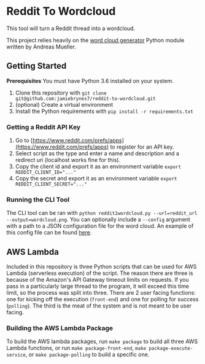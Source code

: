 # Reddit To Wordcloud

This tool will turn a Reddit thread into a wordcloud.

This project relies heavily on the [word cloud generator](https://github.com/amueller/word_cloud) Python module written by Andreas Mueller.

## Getting Started

**Prerequisites** 
You must have Python 3.6 installed on your system. 

1. Clone this repository with `git clone git@github.com:jamiebrynes7/reddit-to-wordcloud.git`
2. (optional) Create a virtual environment
3. Install the Python requirements with `pip install -r requirements.txt`

### Getting a Reddit API Key

1. Go to [https://www.reddit.com/prefs/apps](https://www.reddit.com/prefs/apps) to register for an API key.
2. Select script as the type and enter a name and description and a redirect uri (localhost works fine for this).
3. Copy the client id and export it as an environment variable `export REDDIT_CLIENT_ID="..."`
4. Copy the secret and export it as an environment variable `export REDDIT_CLIENT_SECRET="..."`

### Running the CLI Tool

The CLI tool can be ran with `python reddit2wordcloud.py --url=reddit_url --output=wordcloud.png`. You can optionally include a `--config` argument with a path to a JSON configuration file for the word cloud. An example of this config file can be found [here](config.json).

## AWS Lambda

Included in this repository is three Python scripts that can be used for AWS Lambda (serverless execution) of the script. The reason there are three is because of the Amazon's API Gateway timeout limits on requests. If you pass in a particularly large thread to the program, it will exceed this time limit, so the process was split into three. There are 2 user facing functions: one for kicking off the execution (`front-end`) and one for polling for success (`polling`). The third is the meat of the system and is not meant to be user facing.  

### Building the AWS Lambda Package

To build the AWS lambda packages, run `make package` to build all three AWS Lambda functions, or run `make package-front-end`, `make package-execute-service`, or `make package-polling` to build a specific one. 

